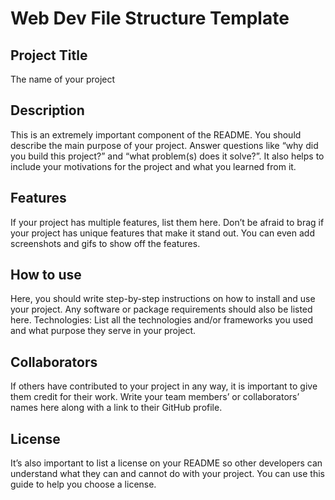 # Web Dev File Structure Template

## Project Title
The name of your project
## Description
This is an extremely important component of the README. You should describe the main purpose of your project. Answer questions like “why did you build this project?” and “what problem(s) does it solve?”. It also helps to include your motivations for the project and what you learned from it.
## Features
If your project has multiple features, list them here. Don’t be afraid to brag if your project has unique features that make it stand out. You can even add screenshots and gifs to show off the features.
## How to use
Here, you should write step-by-step instructions on how to install and use your project. Any software or package requirements should also be listed here.
Technologies: List all the technologies and/or frameworks you used and what purpose they serve in your project.
## Collaborators
If others have contributed to your project in any way, it is important to give them credit for their work. Write your team members’ or collaborators’ names here along with a link to their GitHub profile.
## License
It’s also important to list a license on your README so other developers can understand what they can and cannot do with your project. You can use this guide to help you choose a license.